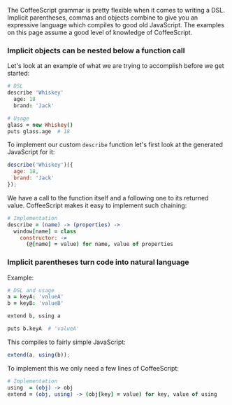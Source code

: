 The CoffeeScript grammar is pretty flexible when it comes to writing a DSL. Implicit parentheses, commas and objects combine to give you an expressive language which compiles to good old JavaScript. The examples on this page assume a good level of knowledge of CoffeeScript.

### Implicit objects can be nested below a function call

Let's look at an example of what we are trying to accomplish before we get started:

```coffeescript
# DSL
describe 'Whiskey'
  age: 18
  brand: 'Jack'

# Usage
glass = new Whiskey()
puts glass.age  # 18
```

To implement our custom `describe` function let's first look at the generated JavaScript for it:

```javascript
describe('Whiskey')({
  age: 18,
  brand: 'Jack'
});
```

We have a call to the function itself and a following one to its returned value. CoffeeScript makes it easy to implement such chaining:

```coffeescript
# Implementation
describe = (name) -> (properties) ->
  window[name] = class
    constructor: ->
      (@[name] = value) for name, value of properties
```

### Implicit parentheses turn code into natural language

Example:

```coffeescript
# DSL and usage
a = keyA: 'valueA'
b = keyB: 'valueB'

extend b, using a

puts b.keyA  # 'valueA'
```

This compiles to fairly simple JavaScript:

```javascript
extend(a, using(b));
````

To implement this we only need a few lines of CoffeeScript:

```coffeescript
# Implementation
using  = (obj) -> obj
extend = (obj, using) -> (obj[key] = value) for key, value of using
```